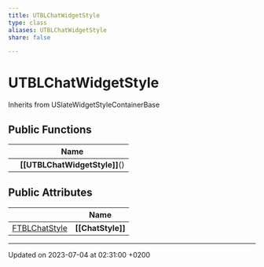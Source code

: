 ```yaml
---
title: UTBLChatWidgetStyle
type: class
aliases: UTBLChatWidgetStyle
share: false

---
```


# UTBLChatWidgetStyle





Inherits from USlateWidgetStyleContainerBase

## Public Functions

|                | Name           |
| -------------- | -------------- |
| | **[[UTBLChatWidgetStyle]]**() |

## Public Attributes

|                | Name           |
| -------------- | -------------- |
| [FTBLChatStyle](/docs/SDK/Source/Classes/structFTBLChatStyle.md) | **[[ChatStyle]]**  |

-------------------------------

Updated on 2023-07-04 at 02:31:00 +0200